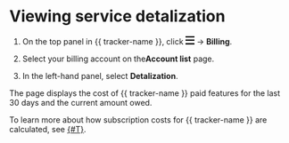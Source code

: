 # Viewing service detalization

1. On the top panel in {{ tracker-name }}, click ![](../_assets/tracker/tracker-burger.png) → **Billing**.

1. Select your billing account on the**Account list** page.

1. In the left-hand panel, select **Detalization**.

The page displays the cost of {{ tracker-name }} paid features for the last 30 days and the current amount owed.

To learn more about how subscription costs for {{ tracker-name }}  are calculated, see [{#T}](pricing.md#sec_calculate).

